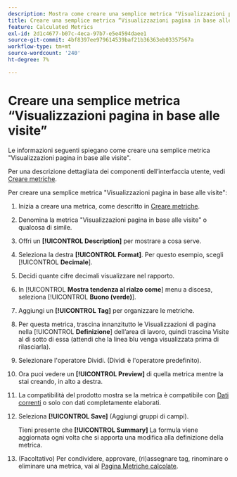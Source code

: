 ```yaml
---
description: Mostra come creare una semplice metrica "Visualizzazioni pagina in base alle visite".
title: Creare una semplice metrica “Visualizzazioni pagina in base alle visite”
feature: Calculated Metrics
exl-id: 2d1c4677-b07c-4eca-97b7-e5e4594daee1
source-git-commit: 4bf8397ee979614539baf21b36363eb03357567a
workflow-type: tm+mt
source-wordcount: '240'
ht-degree: 7%

---
```


# Creare una semplice metrica “Visualizzazioni pagina in base alle visite”

Le informazioni seguenti spiegano come creare una semplice metrica &quot;Visualizzazioni pagina in base alle visite&quot;.

Per una descrizione dettagliata dei componenti dell’interfaccia utente, vedi [Creare metriche](/help/components/c-calcmetrics/c-workflow/cm-workflow/c-build-metrics/cm-build-metrics.md).

Per creare una semplice metrica &quot;Visualizzazioni pagina in base alle visite&quot;:

1. Inizia a creare una metrica, come descritto in [Creare metriche](/help/components/c-calcmetrics/c-workflow/cm-workflow/c-build-metrics/cm-build-metrics.md).
1. Denomina la metrica &quot;Visualizzazioni pagina in base alle visite&quot; o qualcosa di simile.
1. Offri un **[!UICONTROL Description]** per mostrare a cosa serve.
1. Seleziona la destra **[!UICONTROL Format]**. Per questo esempio, scegli [!UICONTROL **Decimale**].
1. Decidi quante cifre decimali visualizzare nel rapporto.
1. In [!UICONTROL **Mostra tendenza al rialzo come**] menu a discesa, seleziona [!UICONTROL **Buono (verde)**].
1. Aggiungi un **[!UICONTROL Tag]** per organizzare le metriche.
1. Per questa metrica, trascina innanzitutto le Visualizzazioni di pagina nella [!UICONTROL **Definizione**] dell’area di lavoro, quindi trascina Visite al di sotto di essa (attendi che la linea blu venga visualizzata prima di rilasciarla).
1. Selezionare l&#39;operatore Dividi. (Dividi è l&#39;operatore predefinito).
1. Ora puoi vedere un **[!UICONTROL Preview]** di quella metrica mentre la stai creando, in alto a destra.
1. La compatibilità del prodotto mostra se la metrica è compatibile con [Dati correnti](https://experienceleague.adobe.com/docs/analytics/analyze/reports-analytics/current-data.html) o solo con dati completamente elaborati.
1. Seleziona **[!UICONTROL Save]** (Aggiungi gruppi di campi).

   Tieni presente che **[!UICONTROL Summary]** La formula viene aggiornata ogni volta che si apporta una modifica alla definizione della metrica.

1. (Facoltativo) Per condividere, approvare, (ri)assegnare tag, rinominare o eliminare una metrica, vai al [Pagina Metriche calcolate](/help/components/c-calcmetrics/c-workflow/cm-workflow/cm-manager.md).
